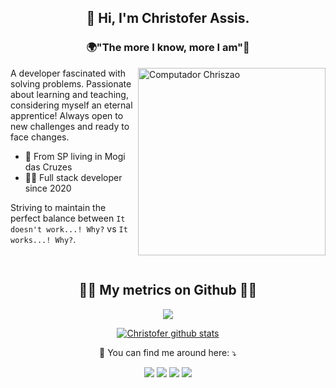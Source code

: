 <h2 align="center"> 
  👋 Hi, I'm <strong>Christofer Assis</strong>.
</h2>

<h3 align="center">🌍"The more I know, more I am"🧠</h3>

<img width="300px" min-width="300px" max-width="300px" align="right" src="https://raw.githubusercontent.com/MicaelliMedeiros/micaellimedeiros/master/image/computer-illustration.png" alt="Computador Chriszao">

<p align="left">
  A developer fascinated with solving problems. Passionate about learning and teaching, considering myself an eternal apprentice! 
  Always open to new challenges and ready to face changes. 
  
</p>

- 📍 From SP living in Mogi das Cruzes
- 👨‍💻 Full stack developer since 2020

<p align="left">
  Striving to maintain the perfect balance between <code>It doesn't work...! Why?</code> vs <code>It works...! Why?</code>.
</p>

<br>

<h2 align="center"> 🐱‍👤 My metrics on Github 🐱‍👤</h2>

<p align="center">
  <a href="https://github.com/Chriszao">
    <img src="https://github-readme-stats.vercel.app/api/top-langs/?username=Chriszao&theme=dracula&hide_langs_below=1" />
  </a>
</p>

<p></p>

<p align="center">
  <a href="https://github.com/Chriszao">
    <img src="https://github-readme-stats.vercel.app/api?username=Chriszao&show_icons=true&theme=dracula&line_height=27" alt="Christofer github stats"/>
  </a>
</p>

<p align="center">
  💌 You can find me around here: ⤵️
</p>

<p align="center">
  <a href="mailto:chris.f.assis18@gmail.com" alt="Gmail">
  <img src="https://img.shields.io/badge/-Gmail-FF0000?style=flat-square&labelColor=FF0000&logo=gmail&logoColor=white&link=LINK-DO-SEU-EMAIL" /></a>

  <a href="https://www.linkedin.com/in/christofer-assis-963380149/" alt="Linkedin">
  <img src="https://img.shields.io/badge/-Linkedin-0e76a8?style=flat-square&logo=Linkedin&logoColor=white&link=LINK-DO-SEU-LINKEDIN" /></a>

  <a href="https://api.whatsapp.com/send?phone=5511993303722" alt="WhatsApp">
  <img src="https://img.shields.io/badge/-WhatsApp-25d366?style=flat-square&labelColor=25d366&logo=whatsapp&logoColor=white&link=API-DO-SEU-WHATSAPP"/></a>

  <a href="https://www.instagram.com/_chriszao_/" alt="Instagram">
  <img src="https://img.shields.io/badge/-Instagram-DF0174?style=flat-square&labelColor=DF0174&logo=instagram&logoColor=white&link=LINK-DO-SEU-INSTAGRAM"/></a>
</p> 
